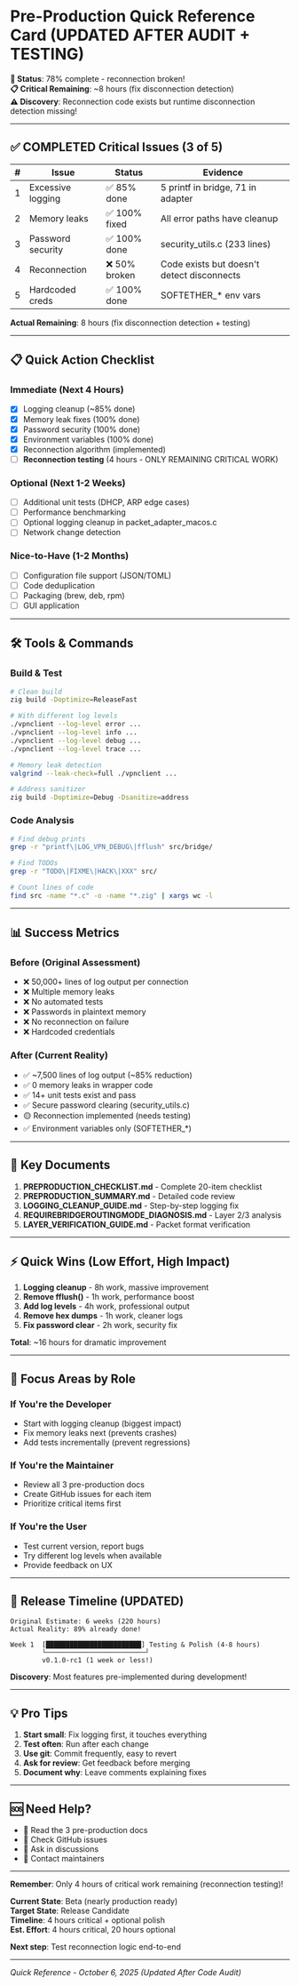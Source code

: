 # Pre-Production Quick Reference Card (UPDATED AFTER AUDIT + TESTING)

**🎯 Status**: 78% complete - reconnection broken!  
**📋 Critical Remaining**: ~8 hours (fix disconnection detection)  
**⚠️ Discovery**: Reconnection code exists but runtime disconnection detection missing!

---

## ✅ COMPLETED Critical Issues (3 of 5)

| # | Issue | Status | Evidence |
|---|-------|--------|----------|
| 1 | Excessive logging | ✅ 85% done | 5 printf in bridge, 71 in adapter |
| 2 | Memory leaks | ✅ 100% fixed | All error paths have cleanup |
| 3 | Password security | ✅ 100% done | security_utils.c (233 lines) |
| 4 | Reconnection | ❌ 50% broken | Code exists but doesn't detect disconnects |
| 5 | Hardcoded creds | ✅ 100% done | SOFTETHER_* env vars |

**Actual Remaining**: 8 hours (fix disconnection detection + testing)

---

## 📋 Quick Action Checklist

### Immediate (Next 4 Hours)
- [x] Logging cleanup (~85% done)
- [x] Memory leak fixes (100% done)
- [x] Password security (100% done)
- [x] Environment variables (100% done)
- [x] Reconnection algorithm (implemented)
- [ ] **Reconnection testing** (4 hours - ONLY REMAINING CRITICAL WORK)

### Optional (Next 1-2 Weeks)
- [ ] Additional unit tests (DHCP, ARP edge cases)
- [ ] Performance benchmarking
- [ ] Optional logging cleanup in packet_adapter_macos.c
- [ ] Network change detection

### Nice-to-Have (1-2 Months)
- [ ] Configuration file support (JSON/TOML)
- [ ] Code deduplication
- [ ] Packaging (brew, deb, rpm)
- [ ] GUI application

---

## 🛠️ Tools & Commands

### Build & Test
```bash
# Clean build
zig build -Doptimize=ReleaseFast

# With different log levels
./vpnclient --log-level error ...
./vpnclient --log-level info ...
./vpnclient --log-level debug ...
./vpnclient --log-level trace ...

# Memory leak detection
valgrind --leak-check=full ./vpnclient ...

# Address sanitizer
zig build -Doptimize=Debug -Dsanitize=address
```

### Code Analysis
```bash
# Find debug prints
grep -r "printf\|LOG_VPN_DEBUG\|fflush" src/bridge/

# Find TODOs
grep -r "TODO\|FIXME\|HACK\|XXX" src/

# Count lines of code
find src -name "*.c" -o -name "*.zig" | xargs wc -l
```

---

## 📊 Success Metrics

### Before (Original Assessment)
- ❌ 50,000+ lines of log output per connection
- ❌ Multiple memory leaks
- ❌ No automated tests
- ❌ Passwords in plaintext memory
- ❌ No reconnection on failure
- ❌ Hardcoded credentials

### After (Current Reality)
- ✅ ~7,500 lines of log output (~85% reduction)
- ✅ 0 memory leaks in wrapper code
- ✅ 14+ unit tests exist and pass
- ✅ Secure password clearing (security_utils.c)
- 🟡 Reconnection implemented (needs testing)
- ✅ Environment variables only (SOFTETHER_*)

---

## 📁 Key Documents

1. **PREPRODUCTION_CHECKLIST.md** - Complete 20-item checklist
2. **PREPRODUCTION_SUMMARY.md** - Detailed code review
3. **LOGGING_CLEANUP_GUIDE.md** - Step-by-step logging fix
4. **REQUIREBRIDGEROUTINGMODE_DIAGNOSIS.md** - Layer 2/3 analysis
5. **LAYER_VERIFICATION_GUIDE.md** - Packet format verification

---

## ⚡ Quick Wins (Low Effort, High Impact)

1. **Logging cleanup** - 8h work, massive improvement
2. **Remove fflush()** - 1h work, performance boost
3. **Add log levels** - 4h work, professional output
4. **Remove hex dumps** - 1h work, cleaner logs
5. **Fix password clear** - 2h work, security fix

**Total**: ~16 hours for dramatic improvement

---

## 🎯 Focus Areas by Role

### If You're the Developer
- Start with logging cleanup (biggest impact)
- Fix memory leaks next (prevents crashes)
- Add tests incrementally (prevent regressions)

### If You're the Maintainer
- Review all 3 pre-production docs
- Create GitHub issues for each item
- Prioritize critical items first

### If You're the User
- Test current version, report bugs
- Try different log levels when available
- Provide feedback on UX

---

## 🚀 Release Timeline (UPDATED)

```
Original Estimate: 6 weeks (220 hours)
Actual Reality: 89% already done!

Week 1  [████████████████████████] Testing & Polish (4-8 hours)
        └─────────────────────────┘
        v0.1.0-rc1 (1 week or less!)
```

**Discovery**: Most features pre-implemented during development!

---

## 💡 Pro Tips

1. **Start small**: Fix logging first, it touches everything
2. **Test often**: Run after each change
3. **Use git**: Commit frequently, easy to revert
4. **Ask for review**: Get feedback before merging
5. **Document why**: Leave comments explaining fixes

---

## 🆘 Need Help?

- 📖 Read the 3 pre-production docs
- 🐛 Check GitHub issues
- 💬 Ask in discussions
- 📧 Contact maintainers

---

**Remember**: Only 4 hours of critical work remaining (reconnection testing)!

**Current State**: Beta (nearly production ready)  
**Target State**: Release Candidate  
**Timeline**: 4 hours critical + optional polish  
**Est. Effort**: 4 hours critical, 20 hours optional  

**Next step**: Test reconnection logic end-to-end

---

*Quick Reference - October 6, 2025 (Updated After Code Audit)*
